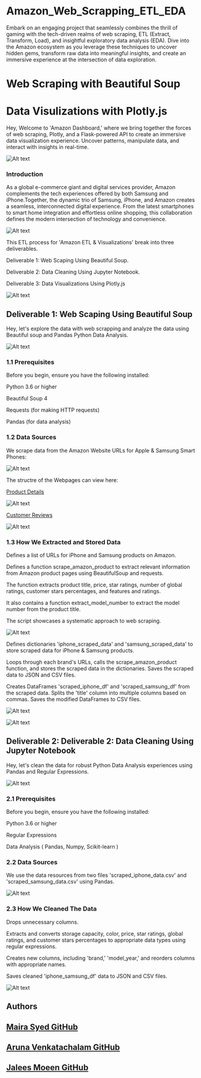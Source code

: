 # Amazon_Web_Scrapping_ETL_EDA
 Embark on an engaging project that seamlessly combines the thrill of gaming with the tech-driven realms of web scraping, ETL (Extract, Transform, Load), and insightful exploratory data analysis (EDA). Dive into the Amazon ecosystem as you leverage these techniques to uncover hidden gems, transform raw data into meaningful insights, and create an immersive experience at the intersection of data exploration.



# Web Scraping with Beautiful Soup
# Data Visulizations with Plotly.js

Hey, Welcome to 'Amazon Dashboard,' where we bring together the forces of web scraping, Plotly, and a Flask-powered API to create an immersive data visualization experience. Uncover patterns, manipulate data, and interact with insights in real-time.


![Alt text](images/1_team.jpeg)


### Introduction 

As a global e-commerce giant and digital services provider, Amazon complements the tech experiences offered by both Samsung and iPhone.Together, the dynamic trio of Samsung, iPhone, and Amazon creates a seamless, interconnected digital experience. From the latest smartphones to smart home integration and effortless online shopping, this collaboration defines the modern intersection of technology and convenience.


![Alt text](images/2_amazon_logo.png)


This ETL process for 'Amazon ETL & Visualizations' break into three deliverables.

Deliverable 1: Web Scaping Using Beautiful Soup.

Deliverable 2: Data Cleaning Using Jupyter Notebook.

Deliverable 3: Data Visualizations Using Plotly.js


![Alt text](images/3_deliverables.jpg)



## Deliverable 1: Web Scaping Using Beautiful Soup

Hey, let's explore the data with web scrapping and analyze the data using Beautiful soup and Pandas Python Data Analysis.


![Alt text](images/4_webscraping.png)


### 1.1 Prerequisites

Before you begin, ensure you have the following installed:

Python 3.6 or higher

Beautiful Soup 4

Requests (for making HTTP requests)

Pandas (for data analysis)

### 1.2 Data Sources

We scrape data from the Amazon Website URLs for Apple & Samsung Smart Phones:

![Alt text](images/5_webscrap_data_scources.png)

The structre of the Webpages can view here: 


[Product Details](https://www.amazon.ca/Apple-iPhone-14-Pro-Max/dp/B0BN94DL3R/ref=sr_1_2?crid=T250NW0QDQDB&keywords=iphone%2B14%2Bpro%2Bmax&qid=1702312056&sprefix=%2Caps%2C81&sr=8-2&th=1)


![Alt text](images/6_details_structure.png)


[Customer Reviews](https://www.amazon.ca/Apple-iPhone-14-Pro-Max/dp/B0BN94DL3R/ref=sr_1_2?crid=T250NW0QDQDB&keywords=iphone%2B14%2Bpro%2Bmax&qid=1702312056&sprefix=%2Caps%2C81&sr=8-2&th=1#customerReviews)


![Alt text](images/7_customer_reviews_structure.png)


### 1.3 How We Extracted and Stored Data  

Defines a list of URLs for iPhone and Samsung products on Amazon.


Defines a function scrape_amazon_product to extract relevant information from Amazon product pages using BeautifulSoup and requests.

The function extracts product title, price, star ratings, number of global ratings, customer stars percentages, and features and ratings.

It also contains a function extract_model_number to extract the model number from the product title.

The script showcases a systematic approach to web scraping.


![Alt text](images/8_amazon_function.png)


Defines dictionaries 'iphone_scraped_data' and 'samsung_scraped_data' to store scraped data for iPhone & Samsung products.

Loops through each brand's URLs, calls the scrape_amazon_product function, and stores the scraped data in the dictionaries. Saves the scraped data to JSON and CSV files.

Creates DataFrames 'scraped_iphone_df' and 'scraped_samsung_df' from the scraped data. Splits the 'title' column into multiple columns based on commas. Saves the modified DataFrames to CSV files.


![Alt text](images/9_scraped_iphone_df.png)


![Alt text](images/10_scraped_samsung_df.png)































## Deliverable 2: Deliverable 2: Data Cleaning Using Jupyter Notebook

Hey, let's clean the data for robust Python Data Analysis experiences using Pandas and Regular Expressions.


![Alt text](images/11_regex.png)


### 2.1 Prerequisites

Before you begin, ensure you have the following installed:

Python 3.6 or higher

Regular Expressions

Data Analysis ( Pandas, Numpy, Scikit-learn )


### 2.2 Data Sources

We use the data resources from two files 'scraped_iphone_data.csv' and 'scraped_samsung_data.csv' using Pandas.


![Alt text](images/12_cleaning_data_sources.png)


### 2.3 How We Cleaned The Data

Drops unnecessary columns.

Extracts and converts storage capacity, color, price, star ratings, global ratings, and customer stars percentages to appropriate data types using regular expressions.

Creates new columns, including 'brand,' 'model_year,' and reorders columns with appropriate names.

Saves cleaned 'iphone_samsung_df' data to JSON and CSV files.


![Alt text](images/13_iphone_samsung_df.png)








## Authors

## [Maira Syed GitHub](https://github.com/mairasyed)

## [Aruna  Venkatachalam GitHub](https://github.com/arunavenkatachalam)

## [Jalees Moeen GitHub](https://github.com/JaleesMoeen)